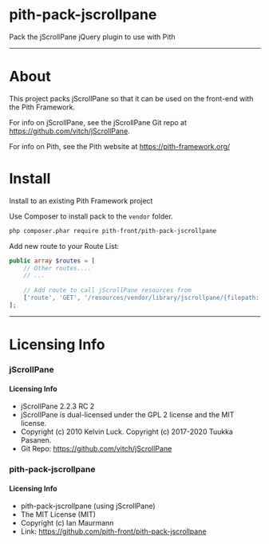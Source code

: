 # pith-pack-jscrollpane
Pack the jScrollPane jQuery plugin to use with Pith

-------

# About

This project packs jScrollPane so that it can be used on the front-end with the Pith Framework.

For info on jScrollPane, see the jScrollPane Git repo at https://github.com/vitch/jScrollPane.

For info on Pith, see the Pith website at https://pith-framework.org/

# Install

Install to an existing Pith Framework project

Use Composer to install pack to the `vendor` folder.
```bash
php composer.phar require pith-front/pith-pack-jscrollpane
```

Add new route to your Route List:

```php
public array $routes = [
    // Other routes....
    // ...
    
    // Add route to call jScrollPane resources from
    ['route', 'GET', '/resources/vendor/library/jscrollpane/{filepath:.+}', '\\PithFront\\PithPackJscrollpane\\JscrollpaneResourceRoute'],
];
```

-------------


# Licensing Info


### jScrollPane 
#### Licensing Info
- jScrollPane 2.2.3 RC 2
- jScrollPane is dual-licensed under the GPL 2 license and the MIT license. 
- Copyright (c) 2010 Kelvin Luck. Copyright (c) 2017-2020 Tuukka Pasanen. 
- Git Repo: https://github.com/vitch/jScrollPane


### pith-pack-jscrollpane
#### Licensing Info
- pith-pack-jscrollpane (using jScrollPane)
- The MIT License (MIT)
- Copyright (c) Ian Maurmann
- Link: https://github.com/pith-front/pith-pack-jscrollpane


